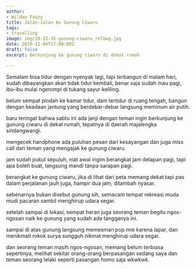 ```yaml
---
author:
- Wildan Fauzy
title: Jalan-Jalan Ke Gunung Ciwaru
tags:
- travelling
image: img/20-22-35-gunung-ciwaru_rnlbwg.jpg
date: 2020-11-06T17:00:00Z
draft: false
excerpt: Berkunjung ke gunung ciwaru di dekat rumah

---
```

Semalam bisa tidur dengan nyenyak lagi, tapi terbangun di malam hari, sudah dibayangkan akan tidak tidur kembali, benar saja sudah mau pagi, ibu-ibu mulai ngerompi di tukang sayur keliling.

belum sempat pindah ke kamar tidur, dam tertidur di ruang tengah, bangun dengan keadaan jantung yang berdebar-debar langsung meminum air putih.

baru teringat bahwa sabtu ini ada janji dengan teman ingin berkunjung ke gunung ciwaru di dekat rumah, tepatnya di daerah majalengka sindangwangi.

mengecek handphone ada puluhan pesan dari kesayangan dan juga miss call dari teman yang mengajak ke gunung ciwaru.

jam sudah pukul sepuluh, niat awal ingim berangkat jam delapan pagi, tapi apa boleh buat, langsung mandi tanpa sarapan pagi.

berangkat ke gunung ciwaru, jika di lihat dari peta memang dekat tapi pas dalam perjalanan jauh juga, hampir dua jam, ditambah nyasar.

sebenarnya bukan disebut gunung sih, semacam tempat rekreasi muda mudi pacaran sambil menghirup udara segar.

setelah sampai di lokasi, sempat heran juga seorang teman begitu ngos-ngosan naik ke gunung yang sudah ada tangganya ini.

sampai di atas gunung langsung memesman pop mie karena lapar, dan menikmati rokok surya sungguh nikmat menghirup udara segar.

dan seorang teman masih ngos-ngosan, memang belum terbiasa sepertinya, melihat sekitar orang-orang berpasangan sedang saya dan teman seorang lelaki seperti pasangan homo saja wkwkwk.